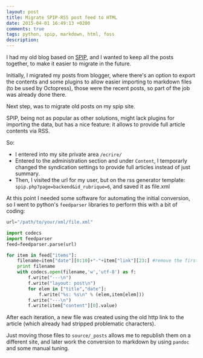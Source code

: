 ```yaml
---
layout: post
title: Migrate SPIP-RSS post feed to HTML
date: 2015-04-01 16:49:13 +0200
comments: true
tags: python, spip, markdown, html, foss
description:
---
```


I had my old blog based on [SPIP](http://www.spip.net), and I wanted to keep all the posts together, to make it easier to migrate in the future.

Initially, I migrated my posts from blogger, where there's an option to export the contents and some plugins to allow easier importing to markdown files (to be used by Octopress), those were the recent posts, so part of the job was already done there.

Next step, was to migrate old posts on my spip site.

SPIP, being not as popular as other solutions, might lack plugins for importing the data, but has a nice feature: it allows to provide full article contents via RSS.

So:

- I entered into my site private area `/ecrire/`
- Entered to the administration section and under `Content`, I temporarly changed the syndication settings to provide full articles instead of just summary.
- Then, I visited the url for my user, but on the rss generator template: `spip.php?page=backend&id_rubrique=6`, and saved it as file.xml

At this point I needed some software for automating the initial conversion, so I went to python's `feedparser` libraries to perform this with a bit of coding:

```python
url="/path/to/your/xml/file.xml"

import codecs
import feedparser
feed=feedparser.parse(url)

for item in feed["items"]:
    filename=item["date"][0:10]+"-"+item["link"][23:] #remove the first 23 chars from article url http+domain
    print filename
    with codecs.open(filename,'w','utf-8') as f:
        f.write("---\n")
        f.write("layout: post\n")
        for elem in ["title","date"]:
            f.write("%s: %s\n" % (elem,item[elem]))
        f.write("---\n")
        f.write(item["content"][0].value)
```

After each iteration, a new file was created using the old http link to the article (which already had stripped problematic characters).

Just moving those files to `source/_posts` allows me to republish them on a different site, and later work the conversion to markdown by using `pandoc` and some manual tuning.
